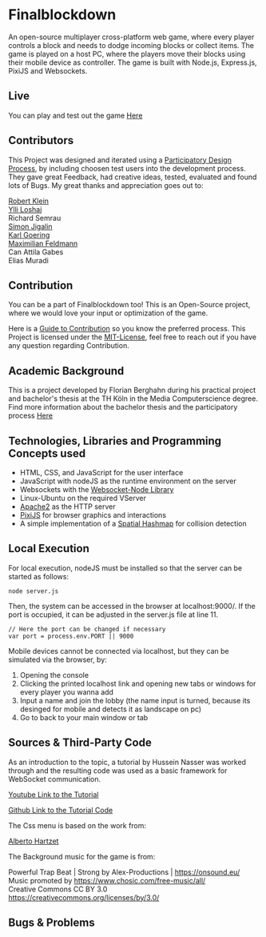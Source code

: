 #  Finalblockdown
An open-source multiplayer cross-platform web game, where every player controls a block and needs to dodge incoming blocks or collect items. The game is played on a host PC, where the players move their blocks using their mobile device as controller. The game is built with Node.js, Express.js, PixiJS and Websockets.

## Live

You can play and test out the game [Here](https://final-blockdown.de/)

## Contributors
This Project was designed and iterated using a [Participatory Design Process](https://www.interaction-design.org/literature/topics/participatory-design), by including choosen test users into the development process.  
They gave great Feedback, had creative ideas, tested, evaluated and found lots of Bugs. My great thanks and appreciation goes out to:

[Robert Klein](https://github.com/robertKlein02-test)  
[Ylli Loshaj](https://github.com/yloshaj-test)  
Richard Semrau  
[Simon Jigalin](https://github.com/copilot-ss-test)  
[Karl Goering](https://github.com/KarlCJ-test)  
[Maximilian Feldmann](https://github.com/MaximilianFeldmann-test)  
Can Attila Gabes  
Elias Muradi  


## Contribution
You can be a part of Finalblockdown too! This is an Open-Source project, where we would love your input or optimization of the game.

Here is a [Guide to Contribution](https://github.com/fberghahn/Final-Blockdown/blob/main/CONTRIBUTING.md) so you know the preferred process. 
This Project is licensed under the [MIT-License](https://github.com/fberghahn/Final-Blockdown/blob/main/LICENSE.txt), feel free to reach out if you have any question regarding Contribution.

## Academic Background

This is a project developed by Florian Berghahn during his practical project and bachelor's thesis at the TH Köln in the Media Computerscience degree. Find more information about the bachelor thesis and the participatory process [Here](https://final-blockdown.de/pages/projectInfo.html)



## Technologies, Libraries and Programming Concepts used
- HTML, CSS, and JavaScript for the user interface
- JavaScript with nodeJS as the runtime environment on the server
- Websockets with the [Websocket-Node Library](https://github.com/theturtle32/WebSocket-Node)
- Linux-Ubuntu on the required VServer
- [Apache2](https://httpd.apache.org/) as the HTTP server
- [PixiJS](https://pixijs.com/) for browser graphics and interactions
- A simple implementation of a [Spatial Hashmap](https://www.gamedev.net/tutorials/programming/general-and-gameplay-programming/spatial-hashing-r2697/) for collision detection 

## Local Execution

For local execution, nodeJS must be installed so that the server can be started as follows:
```
node server.js
```

Then, the system can be accessed in the browser at localhost:9000/. If the port is occupied, it can be adjusted in the server.js file at line 11.
```
// Here the port can be changed if necessary
var port = process.env.PORT || 9000
```
Mobile devices cannot be connected via localhost, but they can be simulated via the browser, by:

1. Opening the console
2. Clicking the printed localhost link and opening new tabs or windows for every player you wanna add
3. Input a name and join the lobby (the name input is turned, because its desinged for mobile and detects it as landscape on pc) 
4. Go to back to your main window or tab


## Sources & Third-Party Code
As an introduction to the topic, a tutorial by Hussein Nasser was worked through and the resulting code was used as a basic framework for WebSocket communication.

[Youtube Link to the Tutorial](https://www.youtube.com/watch?v=cXxEiWudIUY)

[Github Link to the Tutorial Code](https://github.com/hnasr/javascript_playground/tree/master/websocket-cell-game)

The Css menu is based on the work from: 

[Alberto Hartzet](https://gist.github.com/richardmax/2301a77633e17cb16fdcf587551c4e2f)

The Background music for the game is from:

Powerful Trap Beat | Strong by Alex-Productions | https://onsound.eu/  
Music promoted by https://www.chosic.com/free-music/all/  
Creative Commons CC BY 3.0  
https://creativecommons.org/licenses/by/3.0/

## Bugs & Problems
